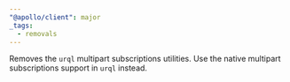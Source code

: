```yaml
---
"@apollo/client": major
_tags:
  - removals
---
```


Removes the `urql` multipart subscriptions utilities. Use the native multipart subscriptions support in `urql` instead.
